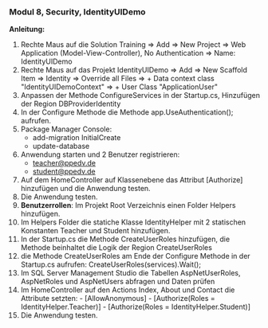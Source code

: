 ﻿### Modul 8, Security, IdentityUIDemo

**Anleitung:**
  1. Rechte Maus auf die Solution Training => Add => New Project => Web Application (Model-View-Controller), No Authentication => Name: IdentityUIDemo
  2. Rechte Maus auf das Projekt IdentityUIDemo => Add => New Scaffold Item => Identity => Override all Files => + Data context class "IdentityUIDemoContext" => + User Class "ApplicationUser"
  3. Anpassen der Methode ConfigureServices in der Startup.cs, Hinzufügen der Region DBProviderIdentity
  4. In der Configure Methode die Methode app.UseAuthentication(); aufrufen.
  5. Package Manager Console:
     - add-migration InitialCreate
	 - update-database
  6. Anwendung starten und 2 Benutzer registrieren: 
     - teacher@ppedv.de
	 - student@ppedv.de
  7. Auf dem HomeController auf Klassenebene das Attribut [Authorize] hinzufügen und die Anwendung testen.
  8. Die Anwendung testen.
  9. **Benutzerrollen**: Im Projekt Root Verzeichnis einen Folder Helpers hinzufügen.
  10. Im Helpers Folder die statiche Klasse IdentityHelper mit 2 statischen Konstanten Teacher und Student hinzufügen.
  11. In der Startup.cs die Methode CreateUserRoles hinzufügen, die Methode beinhaltet die Logik der Region CreateUserRoles
  12. die Methode CreateUserRoles am Ende der Configure Methode in der Startup.cs aufrufen: CreateUserRoles(services).Wait();
  13. Im SQL Server Management Studio die Tabellen AspNetUserRoles, AspNetRoles und AspNetUsers abfragen und Daten prüfen
  14. Im HomeController auf den Actions Index, About und Contact die Attribute setzten:
     - [AllowAnonymous]
	 - [Authorize(Roles = IdentityHelper.Teacher)]
	 - [Authorize(Roles = IdentityHelper.Student)]
  15. Die Anwendung testen.